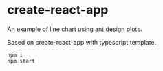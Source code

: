 # create-react-app

An example of line chart using ant design plots.

Based on create-react-app with typescript template.

```
npm i
npm start
```
